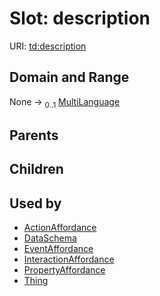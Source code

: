 
# Slot: description



URI: [td:description](https://www.w3.org/2019/wot/td#description)


## Domain and Range

None &#8594;  <sub>0..1</sub> [MultiLanguage](MultiLanguage.md)

## Parents


## Children


## Used by

 * [ActionAffordance](ActionAffordance.md)
 * [DataSchema](DataSchema.md)
 * [EventAffordance](EventAffordance.md)
 * [InteractionAffordance](InteractionAffordance.md)
 * [PropertyAffordance](PropertyAffordance.md)
 * [Thing](Thing.md)
